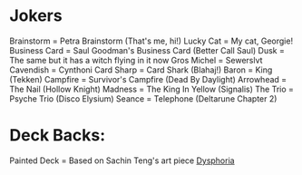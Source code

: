 # Jokers
Brainstorm = Petra Brainstorm (That's me, hi!)
Lucky Cat = My cat, Georgie!
Business Card = Saul Goodman's Business Card (Better Call Saul)
Dusk = The same but it has a witch flying in it now 
Gros Michel = Sewerslvt
Cavendish = Cynthoni
Card Sharp = Card Shark (Blahaj!)
Baron = King (Tekken)
Campfire = Survivor's Campfire (Dead By Daylight)
Arrowhead = The Nail (Hollow Knight)
Madness = The King In Yellow (Signalis)
The Trio = Psyche Trio (Disco Elysium)
Seance = Telephone (Deltarune Chapter 2)

# Deck Backs:
Painted Deck = Based on Sachin Teng's art piece [Dysphoria](https://bsky.app/profile/sachinteng.bsky.social/post/3llpegkyajc2b)